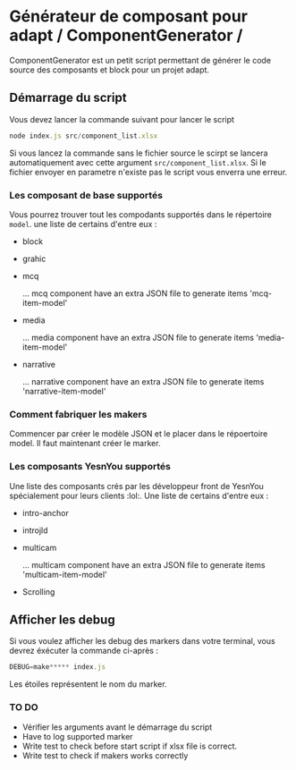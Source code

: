 # Générateur de composant pour adapt / ComponentGenerator /

ComponentGenerator est un petit script permettant de générer le code source des composants et block pour un projet adapt.

## Démarrage du script

Vous devez lancer la commande suivant pour lancer le script
```js
node index.js src/component_list.xlsx
```

Si vous lancez la commande sans le fichier source le scirpt se lancera automatiquement avec cette argument ``src/component_list.xlsx``. Si le fichier envoyer en parametre n'existe pas le script vous enverra une erreur.

### Les composant de base supportés

Vous pourrez trouver tout les compodants supportés dans le répertoire `model`.
une liste de certains d'entre eux :

* block
* grahic
* mcq

  ... mcq component have an extra JSON file to generate items 'mcq-item-model'

* media

  ... media component have an extra JSON file to generate items 'media-item-model'

* narrative

  ... narrative component have an extra JSON file to generate items 'narrative-item-model'


### Comment fabriquer les makers

Commencer par créer le modèle JSON et le placer dans le répoertoire model. Il faut maintenant créer le marker.


### Les composants YesnYou supportés

Une liste des composants crés par les développeur front de YesnYou spécialement pour leurs clients :lol:.
Une liste de certains d'entre eux :

* intro-anchor
* introjld
* multicam

  ... multicam component have an extra JSON file to generate items 'multicam-item-model'

* Scrolling

## Afficher les debug
Si vous voulez afficher les debug des markers dans votre terminal, vous devrez éxécuter la commande ci-après :
```js
DEBUG=make***** index.js
```
Les étoiles représentent le nom du marker.

### TO DO

* Vérifier les arguments avant le démarrage du script
* Have to log supported marker
* Write test to check before start script if xlsx file is correct.
* Write test to check if makers works correctly
